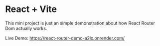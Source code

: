 # React + Vite
This mini project is just an simple demonstration about how React Router Dom actually works.

Live Demo: https://react-router-demo-a2lx.onrender.com/